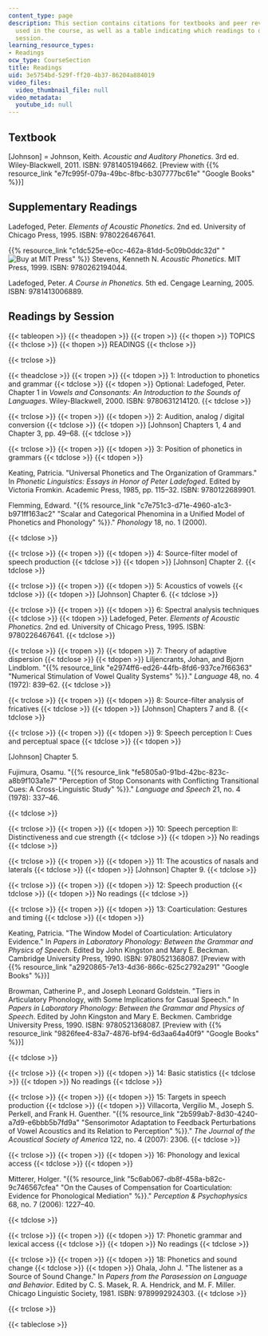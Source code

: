 ```yaml
---
content_type: page
description: This section contains citations for textbooks and peer reviewed literature
  used in the course, as well as a table indicating which readings to do for each
  session.
learning_resource_types:
- Readings
ocw_type: CourseSection
title: Readings
uid: 3e5754bd-529f-ff20-4b37-86204a884019
video_files:
  video_thumbnail_file: null
video_metadata:
  youtube_id: null
---
```


Textbook
--------

\[Johnson\] = Johnson, Keith. _Acoustic and Auditory Phonetics_. 3rd ed. Wiley-Blackwell, 2011. ISBN: 9781405194662. \[Preview with {{% resource_link "e7fc995f-079a-49bc-8fbc-b307777bc61e" "Google Books" %}}\]

Supplementary Readings
----------------------

Ladefoged, Peter. _Elements of Acoustic Phonetics_. 2nd ed. University of Chicago Press, 1995. ISBN: 9780226467641.

{{% resource_link "c1dc525e-e0cc-462a-81dd-5c09b0ddc32d" "![Buy at MIT Press](/images/mp_logo.gif)" %}} Stevens, Kenneth N. _Acoustic Phonetics_. MIT Press, 1999. ISBN: 9780262194044.

Ladefoged, Peter. _A Course in Phonetics._ 5th ed. Cengage Learning, 2005. ISBN: 9781413006889.

Readings by Session
-------------------

{{< tableopen >}}
{{< theadopen >}}
{{< tropen >}}
{{< thopen >}}
TOPICS
{{< thclose >}}
{{< thopen >}}
READINGS
{{< thclose >}}

{{< trclose >}}

{{< theadclose >}}
{{< tropen >}}
{{< tdopen >}}
1: Introduction to phonetics and grammar
{{< tdclose >}}
{{< tdopen >}}
Optional: Ladefoged, Peter. Chapter 1 in _Vowels and Consonants: An Introduction to the Sounds of Languages_. Wiley-Blackwell, 2000. ISBN: 9780631214120.
{{< tdclose >}}

{{< trclose >}}
{{< tropen >}}
{{< tdopen >}}
2: Audition, analog / digital conversion
{{< tdclose >}}
{{< tdopen >}}
\[Johnson\] Chapters 1, 4 and Chapter 3, pp. 49–68.
{{< tdclose >}}

{{< trclose >}}
{{< tropen >}}
{{< tdopen >}}
3: Position of phonetics in grammars
{{< tdclose >}}
{{< tdopen >}}


Keating, Patricia. "Universal Phonetics and The Organization of Grammars." In _Phonetic Linguistics: Essays in Honor of Peter Ladefoged_. Edited by Victoria Fromkin. Academic Press, 1985, pp. 115–32. ISBN: 9780122689901.

Flemming, Edward. "{{% resource_link "c7e751c3-d71e-4960-a1c3-b971ff163ac2" "Scalar and Categorical Phenomina in a Unified Model of Phonetics and Phonology" %}}." _Phonology_ 18, no. 1 (2000).


{{< tdclose >}}

{{< trclose >}}
{{< tropen >}}
{{< tdopen >}}
4: Source-filter model of speech production
{{< tdclose >}}
{{< tdopen >}}
\[Johnson\] Chapter 2.
{{< tdclose >}}

{{< trclose >}}
{{< tropen >}}
{{< tdopen >}}
5: Acoustics of vowels
{{< tdclose >}}
{{< tdopen >}}
\[Johnson\] Chapter 6.
{{< tdclose >}}

{{< trclose >}}
{{< tropen >}}
{{< tdopen >}}
6: Spectral analysis techniques
{{< tdclose >}}
{{< tdopen >}}
Ladefoged, Peter. _Elements of Acoustic Phonetics_. 2nd ed. University of Chicago Press, 1995. ISBN: 9780226467641.
{{< tdclose >}}

{{< trclose >}}
{{< tropen >}}
{{< tdopen >}}
7: Theory of adaptive dispersion
{{< tdclose >}}
{{< tdopen >}}
Liljencrants, Johan, and Bjorn Lindblom. "{{% resource_link "e2974ff6-ed26-44fb-8fd6-937ce7f66363" "Numerical Stimulation of Vowel Quality Systems" %}}." _Language_ 48, no. 4 (1972): 839–62.
{{< tdclose >}}

{{< trclose >}}
{{< tropen >}}
{{< tdopen >}}
8: Source-filter analysis of fricatives
{{< tdclose >}}
{{< tdopen >}}
\[Johnson\] Chapters 7 and 8.
{{< tdclose >}}

{{< trclose >}}
{{< tropen >}}
{{< tdopen >}}
9: Speech perception I: Cues and perceptual space
{{< tdclose >}}
{{< tdopen >}}


\[Johnson\] Chapter 5.

Fujimura, Osamu. "{{% resource_link "fe5805a0-91bd-42bc-823c-a8b9f103a1e7" "Perception of Stop Consonants with Conflicting Transitional Cues: A Cross-Linguistic Study" %}}." _Language and Speech_ 21, no. 4 (1978): 337–46.


{{< tdclose >}}

{{< trclose >}}
{{< tropen >}}
{{< tdopen >}}
10: Speech perception II: Distinctiveness and cue strength
{{< tdclose >}}
{{< tdopen >}}
No readings
{{< tdclose >}}

{{< trclose >}}
{{< tropen >}}
{{< tdopen >}}
11: The acoustics of nasals and laterals
{{< tdclose >}}
{{< tdopen >}}
\[Johnson\] Chapter 9.
{{< tdclose >}}

{{< trclose >}}
{{< tropen >}}
{{< tdopen >}}
12: Speech production
{{< tdclose >}}
{{< tdopen >}}
No readings
{{< tdclose >}}

{{< trclose >}}
{{< tropen >}}
{{< tdopen >}}
13: Coarticulation: Gestures and timing
{{< tdclose >}}
{{< tdopen >}}


Keating, Patricia. "The Window Model of Coarticulation: Articulatory Evidence." In _Papers in Laboratory Phonology: Between the Grammar and Physics of Speech_. Edited by John Kingston and Mary E. Beckman. Cambridge University Press, 1990. ISBN: 9780521368087. \[Preview with {{% resource_link "a2920865-7e13-4d36-866c-625c2792a291" "Google Books" %}}\]

Browman, Catherine P., and Joseph Leonard Goldstein. "Tiers in Articulatory Phonology, with Some Implications for Casual Speech." In _Papers in Laboratory Phonology: Between the Grammar and Physics of Speech_. Edited by John Kingston and Mary E. Beckmen. Cambridge University Press, 1990. ISBN: 9780521368087. \[Preview with {{% resource_link "9826fee4-83a7-4876-bf94-6d3aa64a40f9" "Google Books" %}}\]


{{< tdclose >}}

{{< trclose >}}
{{< tropen >}}
{{< tdopen >}}
14: Basic statistics
{{< tdclose >}}
{{< tdopen >}}
No readings
{{< tdclose >}}

{{< trclose >}}
{{< tropen >}}
{{< tdopen >}}
15: Targets in speech production
{{< tdclose >}}
{{< tdopen >}}
Villacorta, Vergilio M., Joseph S. Perkell, and Frank H. Guenther. "{{% resource_link "2b599ab7-8d30-4240-a7d9-e6bbb5b7fd9a" "Sensorimotor Adaptation to Feedback Perturbations of Vowel Acoustics and its Relation to Perception" %}}." _The Journal of the Acoustical Society of America_ 122, no. 4 (2007): 2306.
{{< tdclose >}}

{{< trclose >}}
{{< tropen >}}
{{< tdopen >}}
16: Phonology and lexical access
{{< tdclose >}}
{{< tdopen >}}


Mitterer, Holger. "{{% resource_link "5c6ab067-db8f-458a-b82c-9c746567cfea" "On the Causes of Compensation for Coarticulation: Evidence for Phonological Mediation" %}}." _Perception & Psychophysics_ 68, no. 7 (2006): 1227–40.


{{< tdclose >}}

{{< trclose >}}
{{< tropen >}}
{{< tdopen >}}
17: Phonetic grammar and lexical access
{{< tdclose >}}
{{< tdopen >}}
No readings
{{< tdclose >}}

{{< trclose >}}
{{< tropen >}}
{{< tdopen >}}
18: Phonetics and sound change
{{< tdclose >}}
{{< tdopen >}}
Ohala, John J. "The listener as a Source of Sound Change." In _Papers from the Parasession on Language and Behavior_. Edited by C. S. Masek, R. A. Hendrick, and M. F. Miller. Chicago Linguistic Society, 1981. ISBN: 9789992924303.
{{< tdclose >}}

{{< trclose >}}

{{< tableclose >}}